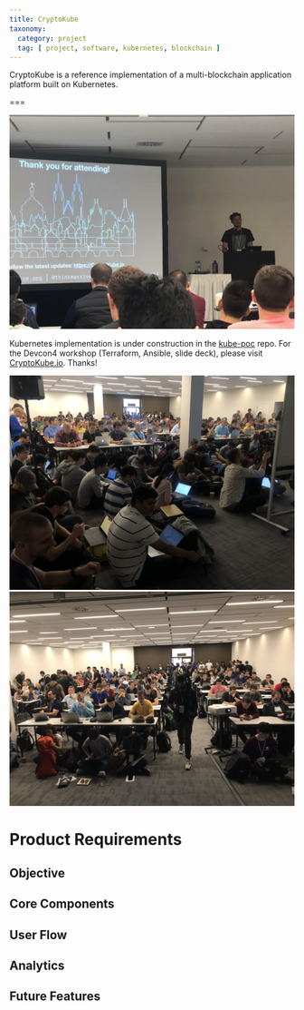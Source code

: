 ```yaml
---
title: CryptoKube
taxonomy:
  category: project
  tag: [ project, software, kubernetes, blockchain ]
---
```


CryptoKube is a reference implementation of a multi-blockchain application platform built on Kubernetes.

===

![](devcon4-workshop-1.jpg)

Kubernetes implementation is under construction in the [kube-poc](https://github.com/CryptoKube-io/kube-poc) repo. For the Devcon4 workshop (Terraform, Ansible, slide deck), please visit [CryptoKube.io](https://www.cryptokube.io). Thanks!

![](devcon4-workshop-audience1.jpg)
![](devcon4-workshop-audience2.jpg)

# Product Requirements

## Objective

## Core Components

## User Flow

## Analytics

## Future Features

